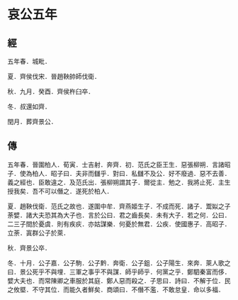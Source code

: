 # 哀公五年
## 經

五年春．城毗．

夏．齊侯伐宋．晉趙鞅帥師伐衛．

秋．九月．癸酉．齊侯杵臼卒．

冬．叔還如齊．

閏月．葬齊景公．

## 傳

五年春．晉圍柏人．荀寅．士吉射．奔齊．初．范氏之臣王生．惡張柳朔．言諸昭子．使為柏人．昭子曰．夫非而讎乎．對曰．私讎不及公．好不廢過．惡不去善．義之經也．臣敢違之．及范氏出．張柳朔謂其子．爾從主．勉之．我將止死．主生授我矣．吾不可以僭之．遂死於柏人．

夏．趙鞅伐衛．范氏之故也．遂圍中牟．齊燕姬生子．不成而死．諸子．鬻姒之子荼嬖．諸大夫恐其為大子也．言於公曰．君之齒長矣．未有大子．若之何．公曰．二三子間於憂虞．則有疾疢．亦姑謀樂．何憂於無君．公疾．使國惠子．高昭子．立荼．寘群公子於萊．

秋．齊景公卒．

冬．十月．公子嘉．公子駒．公子黔．奔衛．公子鉏．公子陽生．來奔．萊人歌之曰．景公死乎不與埋．三軍之事乎不與謀．師乎師乎．何黨之乎．鄭駟秦富而侈．嬖大夫也．而常陳卿之車服於其庭．鄭人惡而殺之．子思曰．詩曰．不解于位．民之攸塈．不守其位．而能久者鮮矣．商頌曰．不僭不濫．不敢怠皇．命以多福．

